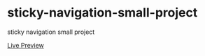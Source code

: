 # sticky-navigation-small-project
<p>sticky navigation small project</p>
<a href="https://elhoussnimed.github.io/sticky-navigation-small-project/">Live Preview</a>
